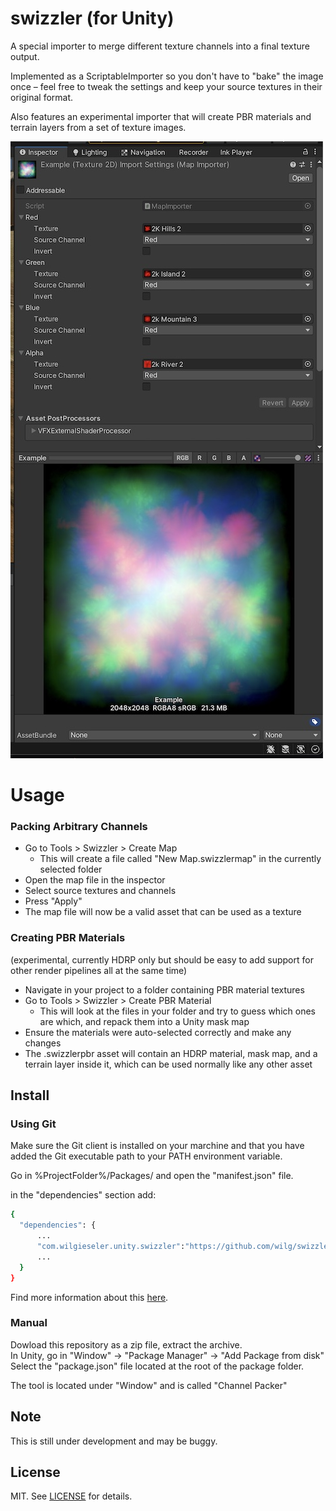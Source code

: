 # swizzler (for Unity)

A special importer to merge different texture channels into a final texture output.

Implemented as a ScriptableImporter so you don't have to "bake" the image once – feel free to tweak the settings and keep your source textures in their original format.

Also features an experimental importer that will create PBR materials and terrain layers from a set of texture images.

![screenshot](Screenshots/inspectorsmall.png)

# Usage

### Packing Arbitrary Channels

- Go to Tools > Swizzler > Create Map
  - This will create a file called "New Map.swizzlermap" in the currently selected folder
- Open the map file in the inspector
- Select source textures and channels
- Press "Apply"
- The map file will now be a valid asset that can be used as a texture

### Creating PBR Materials

(experimental, currently HDRP only but should be easy to add support for other render pipelines all at the same time)

- Navigate in your project to a folder containing PBR material textures
- Go to Tools > Swizzler > Create PBR Material
  - This will look at the files in your folder and try to guess which ones are which, and repack them into a Unity mask map
- Ensure the materials were auto-selected correctly and make any changes
- The .swizzlerpbr asset will contain an HDRP material, mask map, and a terrain layer inside it, which can be used normally like any other asset

## Install

### Using Git

Make sure the Git client is installed on your marchine and that you have added the Git executable path to your PATH environment variable.

Go in %ProjectFolder%/Packages/ and open the "manifest.json" file.

in the "dependencies" section add:

```sh
{
  "dependencies": {
      ...
      "com.wilgieseler.unity.swizzler":"https://github.com/wilg/swizzler.git"
      ...
  }
}
```

Find more information about this [here](https://docs.unity3d.com/Manual/upm-git.html).

### Manual

Dowload this repository as a zip file, extract the archive. <br>
In Unity, go in "Window" -> "Package Manager" -> "Add Package from disk"<br>
Select the "package.json" file located at the root of the package folder.<br>

The tool is located under "Window" and is called "Channel Packer"

## Note

This is still under development and may be buggy.

## License

MIT. See [LICENSE](https://github.com/wilg/unity-texture-packer/blob/master/LICENSE) for details.
